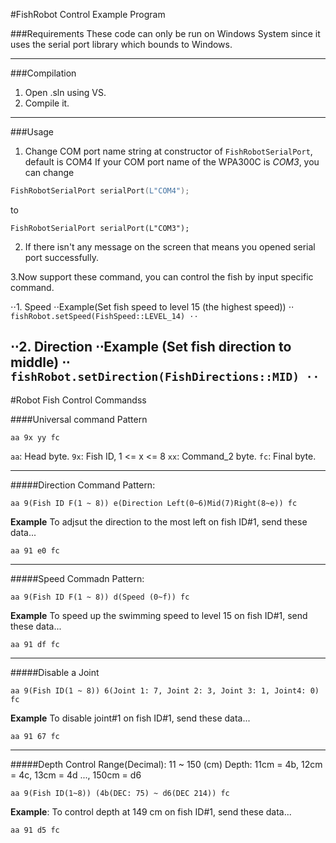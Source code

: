 ﻿#FishRobot Control Example Program

###Requirements
These code can only be run on Windows System since it uses the serial port library which bounds to Windows.

-----
###Compilation
1. Open .sln using VS.
2. Compile it.

-----
###Usage
1. Change COM port name string at constructor of `FishRobotSerialPort`, default is COM4
If your COM port name of the WPA300C is *COM3*, you can change
```C++
FishRobotSerialPort serialPort(L"COM4");
```
to
```
FishRobotSerialPort serialPort(L"COM3");
```

2. If there isn't any message on the screen that means you opened serial port successfully.

3.Now support these command, you can control the fish by input specific command.

⋅⋅1. Speed
⋅⋅Example(Set fish speed to level 15 (the highest speed))
⋅⋅```
fishRobot.setSpeed(FishSpeed::LEVEL_14)
⋅⋅```

⋅⋅2. Direction
⋅⋅Example (Set fish direction to middle)
⋅⋅```
fishRobot.setDirection(FishDirections::MID)
⋅⋅```
----------------
#Robot Fish Control Commandss

####Universal command Pattern
```
aa 9x yy fc
```
`aa`: Head byte.
`9x`: Fish ID, 1 <= x <= 8
`xx`: Command_2 byte.
`fc`: Final byte.

-----------
#####Direction Command Pattern:
```
aa 9(Fish ID F(1 ~ 8)) e(Direction Left(0~6)Mid(7)Right(8~e)) fc
```
__Example__
To adjsut the direction to the most left on fish ID#1, send these data...
```
aa 91 e0 fc
```

--------------
#####Speed Commadn Pattern:
```
aa 9(Fish ID F(1 ~ 8)) d(Speed (0~f)) fc
```
__Example__
To speed up the swimming speed to level 15 on fish ID#1, send these data...
```
aa 91 df fc
```

---------------
#####Disable a Joint

```
aa 9(Fish ID(1 ~ 8)) 6(Joint 1: 7, Joint 2: 3, Joint 3: 1, Joint4: 0) fc
````
__Example__ 
To disable joint#1 on fish ID#1, send these data...
```
aa 91 67 fc
```
-----------------
#####Depth Control
Range(Decimal): 11 ~ 150 (cm)
Depth: 11cm = 4b, 12cm = 4c, 13cm = 4d ..., 150cm = d6

```
aa 9(Fish ID(1~8)) (4b(DEC: 75) ~ d6(DEC 214)) fc
```
__Example__:
To control depth at 149 cm on fish ID#1, send these data...
```
aa 91 d5 fc
```
